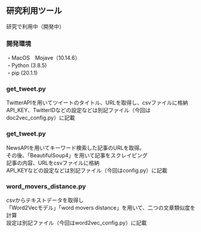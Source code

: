 ## 研究利用ツール

研究で利用中（開発中）

### 開発環境
・MacOS　Mojave（10.14.6）  
・Python (3.8.5)  
・pip (20.1.1)  


### get_tweet.py

TwitterAPIを用いてツイートのタイトル、URLを取得し、csvファイルに格納  
API_KEY、TwitterIDなどの設定などは別記ファイル（今回はdoc2vec_config.py）に記載

### get_tweet.py

NewsAPIを用いてキーワード検索した記事のURLを取得。  
その後、「BeautifulSoup4」を用いて記事をスクレイピング  
記事の内容、URLをcsvファイルに格納  
API_KEYなどの設定などは別記ファイル（今回はconfig.py）に記載

### word_movers_distance.py

csvからテキストデータを取得し  
「Word2Vecモデル」「word movers distance」を用いて、二つの文章類似度を計算  
設定は別記ファイル（今回はword2vec_config.py）に記載
